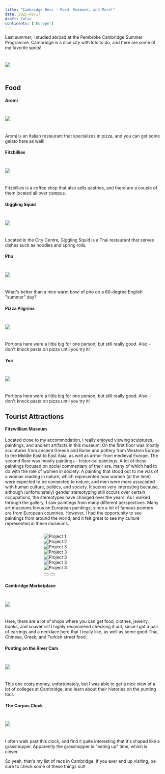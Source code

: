 ```yaml
---
title: "Cambridge Recs - Food, Museums, and More!"
date: 2025-08-17
draft: false
continents: ["Europe"]
---
```


Last summer, I studied abroad at the Pembroke Cambridge Summer Programme. Cambridge is a nice city with lots to do, and here are some of my favorite spots!

<img src="/images/cbg/cambridgeCover.png" class="mx-auto d-block" style="max-width: 50%; margin-top: 5%; margin-bottom: 5%;">

## Food

#### Aromi

<img src="/images/cbg/pizzaandwine.png" class="mx-auto d-block" style="max-width: 50%; margin-top: 5%; margin-bottom: 5%;">

Aromi is an Italian restaurant that specializes in pizza, and you can get some gelato here as well!

#### Fitzbillies

<img src="/images/cbg/coffee.png" class="mx-auto d-block" style="max-width: 50%; margin-top: 5%; margin-bottom: 5%;">

Fitzbillies is a coffee shop that also sells pastries, and there are a couple of them located all over campus.

#### Giggling Squid

<img src="/images/cbg/gigglingsquid.png" class="mx-auto d-block" style="max-width: 50%; margin-top: 5%; margin-bottom: 5%;">

Located in the City Centre, Giggling Squid is a Thai restaurant that serves dishes such as noodles and spring rolls.

#### Pho

<img src="/images/cbg/pho.png" class="mx-auto d-block" style="max-width: 50%; margin-top: 5%; margin-bottom: 5%;">

What's better than a nice warm bowl of pho on a 60-degree English "summer" day?

#### Pizza Pilgrims

<img src="/images/cbg/pizzapilgrims.png" class="mx-auto d-block" style="max-width: 50%; margin-top: 5%; margin-bottom: 5%;">

Portions here were a little big for one person, but still really good. Also - don't knock pasta on pizza until you try it!

#### Yori

<img src="/images/cbg/yori.png" class="mx-auto d-block" style="max-width: 50%; margin-top: 5%; margin-bottom: 5%;">

Portions here were a little big for one person, but still really good. Also - don't knock pasta on pizza until you try it!

## Tourist Attractions

#### Fitzwilliam Museum

Located close to my accommodation, I really enjoyed viewing sculptures, paintings, and ancient artifacts in this museum! On the first floor was mostly sculptures from ancient Greece and Rome and pottery from Western Europe to the Middle East to East Asia, as well as armor from medieval Europe. The second floor was mostly paintings - historical paintings. A lot of these paintings focused on social commentary of their era, many of which had to do with the role of women in society. A painting that stood out to me was of a woman reading in nature, which represented how women (at the time) were expected to be connected to nature, and men were more associated with human culture, politics, and society. It seems very interesting because, although (unfortunately) gender stereotyping still occurs over certain occupations, the stereotypes have changed over the years. As I walked through the gallery, I saw paintings from many different perspectives. Many art museums focus on European paintings, since a lot of famous painters are from European countries. However, I had the opportunity to see paintings from around the world, and it felt great to see my culture represented in these museums.

<div id="carouselExample" class="carousel slide" data-bs-ride="carousel" style="max-width: 50%; margin-top: 5%; margin-bottom: 5%; margin-left: 25%;">
  <div class="carousel-inner">
    <div class="carousel-item active">
      <img src="/images/cbg/museum.png" class="d-block w-100" alt="Project 1">
    </div>
    <div class="carousel-item">
      <img src="/images/cbg/fitz2.png" class="d-block w-100" alt="Project 2">
    </div>
    <div class="carousel-item">
      <img src="/images/cbg/fitz3.png" class="d-block w-100" alt="Project 3">
    </div>
    <div class="carousel-item">
      <img src="/images/cbg/fitz4.png" class="d-block w-100" alt="Project 3">
    </div>
    <div class="carousel-item">
      <img src="/images/cbg/fitz5.png" class="d-block w-100" alt="Project 3">
    </div>
    <div class="carousel-item">
      <img src="/images/cbg/fitz6.png" class="d-block w-100" alt="Project 3">
    </div>
    <div class="carousel-item">
      <img src="/images/cbg/fitz7.png" class="d-block w-100" alt="Project 3">
    </div>
  </div>
  <button class="carousel-control-prev" type="button" data-bs-target="#carouselExample" data-bs-slide="prev">
    <span class="carousel-control-prev-icon" aria-hidden="true"></span>
  </button>
  <button class="carousel-control-next" type="button" data-bs-target="#carouselExample" data-bs-slide="next">
    <span class="carousel-control-next-icon" aria-hidden="true"></span>
  </button>
</div>

#### Cambridge Marketplace

<img src="/images/cbg/marketplace.png" class="mx-auto d-block" style="max-width: 50%; margin-top: 5%; margin-bottom: 5%;">

Here, there are a lot of shops where you can get food, clothes, jewelry, books, and souvenirs! I highly recommend checking it out, since I got a pair of earrings and a necklace here that I really like, as well as some good Thai, Chinese, Greek, and Turkish street food.

#### Punting on the River Cam

<img src="/images/cbg/punting.png" class="mx-auto d-block" style="max-width: 50%; margin-top: 5%; margin-bottom: 5%;">

This one costs money, unfortunately, but I was able to get a nice view of a lot of colleges at Cambridge, and learn about their histories on the punting tour.

#### The Corpus Clock

<img src="/images/cbg/clock.png" class="mx-auto d-block" style="max-width: 50%; margin-top: 5%; margin-bottom: 5%;">

I often walk past this clock, and find it quite interesting that it's shaped like a grasshopper. Apparently the grasshopper is "eating up" time, which is clever.

So yeah, that's my list of recs in Cambridge. If you ever end up visiting, be sure to check some of these things out!